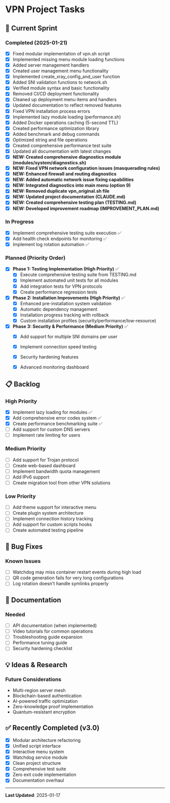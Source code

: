 # VPN Project Tasks

## 🚀 Current Sprint

### Completed (2025-01-21)
- [x] Fixed modular implementation of vpn.sh script
- [x] Implemented missing menu module loading functions
- [x] Added server management handlers
- [x] Created user management menu functionality
- [x] Implemented create_xray_config_and_user function
- [x] Added SNI validation functions to network.sh
- [x] Verified module syntax and basic functionality
- [x] Removed CI/CD deployment functionality
- [x] Cleaned up deployment menu items and handlers
- [x] Updated documentation to reflect removed features
- [x] Fixed VPN installation process errors
- [x] Implemented lazy module loading (performance.sh)
- [x] Added Docker operations caching (5-second TTL)
- [x] Created performance optimization library
- [x] Added benchmark and debug commands
- [x] Optimized string and file operations
- [x] Created comprehensive performance test suite
- [x] Updated all documentation with latest changes
- [x] **NEW: Created comprehensive diagnostics module (modules/system/diagnostics.sh)**
- [x] **NEW: Fixed VPN network configuration issues (masquerading rules)**
- [x] **NEW: Enhanced firewall and routing diagnostics**
- [x] **NEW: Added automatic network issue fixing capabilities**
- [x] **NEW: Integrated diagnostics into main menu (option 9)**
- [x] **NEW: Removed duplicate vpn_original.sh file**
- [x] **NEW: Updated project documentation (CLAUDE.md)**
- [x] **NEW: Created comprehensive testing plan (TESTING.md)**
- [x] **NEW: Developed improvement roadmap (IMPROVEMENT_PLAN.md)**

### In Progress
- [x] Implement comprehensive testing suite execution ✅
- [x] Add health check endpoints for monitoring ✅
- [x] Implement log rotation automation ✅

### Planned (Priority Order)
- [x] **Phase 1: Testing Implementation (High Priority)** ✅
  - [x] Execute comprehensive testing suite from TESTING.md
  - [x] Implement automated unit tests for all modules
  - [x] Add integration tests for VPN protocols
  - [x] Create performance regression tests
  
- [x] **Phase 2: Installation Improvements (High Priority)** ✅
  - [x] Enhanced pre-installation system validation
  - [x] Automatic dependency management
  - [x] Installation progress tracking with rollback
  - [x] Custom installation profiles (security/performance/low-resource)
  
- [x] **Phase 3: Security & Performance (Medium Priority)** ✅
  - [x] Add support for multiple SNI domains per user
  - [x] Implement connection speed testing
  - [x] Security hardening features
  - [x] Advanced monitoring dashboard
  

## 📋 Backlog

### High Priority
- [x] Implement lazy loading for modules ✅
- [x] Add comprehensive error codes system ✅
- [x] Create performance benchmarking suite ✅
- [ ] Add support for custom DNS servers
- [ ] Implement rate limiting for users

### Medium Priority
- [ ] Add support for Trojan protocol
- [ ] Create web-based dashboard
- [ ] Implement bandwidth quota management
- [ ] Add IPv6 support
- [ ] Create migration tool from other VPN solutions

### Low Priority
- [ ] Add theme support for interactive menu
- [ ] Create plugin system architecture
- [ ] Implement connection history tracking
- [ ] Add support for custom scripts hooks
- [ ] Create automated testing pipeline

## 🐛 Bug Fixes

### Known Issues
- [ ] Watchdog may miss container restart events during high load
- [ ] QR code generation fails for very long configurations
- [ ] Log rotation doesn't handle symlinks properly

## 📝 Documentation

### Needed
- [ ] API documentation (when implemented)
- [ ] Video tutorials for common operations
- [ ] Troubleshooting guide expansion
- [ ] Performance tuning guide
- [ ] Security hardening checklist

## 💡 Ideas & Research

### Future Considerations
- Multi-region server mesh
- Blockchain-based authentication
- AI-powered traffic optimization
- Zero-knowledge proof implementation
- Quantum-resistant encryption

## ✅ Recently Completed (v3.0)

- [x] Modular architecture refactoring
- [x] Unified script interface
- [x] Interactive menu system
- [x] Watchdog service module
- [x] Clean project structure
- [x] Comprehensive test suite
- [x] Zero exit code implementation
- [x] Documentation overhaul

---

**Last Updated**: 2025-01-17